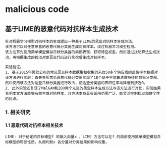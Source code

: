 # malicious code
## 基于LIME的恶意代码对抗样本生成技术
	针对机器学习模型对抗样本的生成提出一种基于LIME的黑盒对抗样本生成方法。
	该方法可以对任意黑盒的恶意代码分类器生成对抗样本，绕过机器学习模型检测。
	该方法首先使用简单模型模拟目标分类器的局部表现，获取特征权重，然后通过扰动算法生成扰动，再根据生成的扰动对原恶意代码进行修改后生成对抗样本。
	
	实验验证。
	1. 基于2015年微软公布的常见恶意样本数据集和收集的来自50多个供应商的良性样本数据对该方法进行实验：首先参照常见恶意代码分类器实现了18个基于不同算法或特征的目标分类器，然后使用该方法对这些目标分类器进行攻击，使这些分类器的真阳性率均降低到接近0。
	2. 此外实验还复现了MalGAN和ZOO两个先进的黑盒样本生成方法与该方法进行对比，实验结果表明本文方法能够有效生成对抗样本，且方法本身具有适用范围广泛、能灵活控制扰动和健全性的优点。
### 1. 相关研究
#### 1.1 恶意代码对抗样本相关技术
	LIME: 对于给定的目标模型f 和输入向量x ，LIME 方法可以在f 的局部使用简单模型模拟目标模型的局部性质，从而判断x 各分量对分类结果的影响权重。